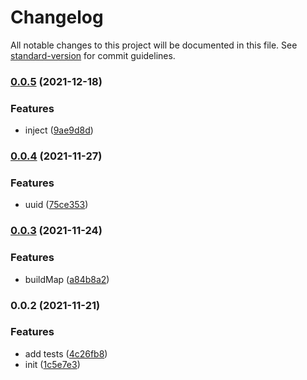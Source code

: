 # Changelog

All notable changes to this project will be documented in this file. See [standard-version](https://github.com/conventional-changelog/standard-version) for commit guidelines.

### [0.0.5](https://github.com/Saber2pr/utils/compare/v0.0.4...v0.0.5) (2021-12-18)


### Features

* inject ([9ae9d8d](https://github.com/Saber2pr/utils/commit/9ae9d8d35faed9f2c9ec1efa93f8af731f5977cf))

### [0.0.4](https://github.com/Saber2pr/utils/compare/v0.0.3...v0.0.4) (2021-11-27)


### Features

* uuid ([75ce353](https://github.com/Saber2pr/utils/commit/75ce3538c2e958cb5f40ca2ffed63c9f0bcc7aab))

### [0.0.3](https://github.com/Saber2pr/utils/compare/v0.0.2...v0.0.3) (2021-11-24)


### Features

* buildMap ([a84b8a2](https://github.com/Saber2pr/utils/commit/a84b8a2eb617a138b96dfccc6d455969c55c578f))

### 0.0.2 (2021-11-21)


### Features

* add tests ([4c26fb8](https://github.com/Saber2pr/utils/commit/4c26fb8bf4917f8af01be7bccb96bf00a314ab2e))
* init ([1c5e7e3](https://github.com/Saber2pr/utils/commit/1c5e7e360df621760cdfbc84abc11e366e51e7e6))
